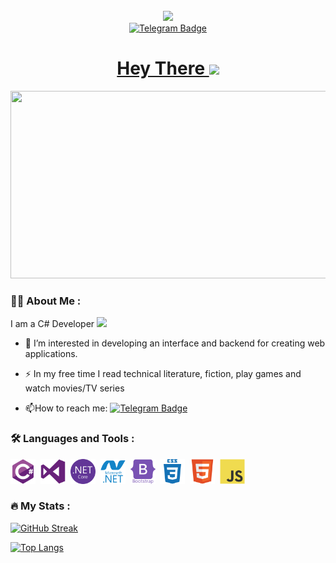 <img src="https://komarev.com/ghpvc/?username=Webnulla&style=flat-square&color=blue" alt=""/>
<div id="header" align="center">
  <img src="https://media.giphy.com/media/vLlpbDafjgHystuJ0a/giphy.gif" width="100"/>
  <div id="badges">
  <a href="https://t.me/Bogachev_Konstantin">
    <img src="https://img.shields.io/badge/Telegram-blue?style=for-the-badge&logo=telegram&logoColor=white" alt="Telegram Badge"/>
    <h1>
  Hey There
  <img src="https://media.giphy.com/media/X2Iney7tVHeWtS1Y9Z/giphy.gif" width="80px"/>
    </h1>
  </a>
</div>
</div>
<div align="center">
  <img src="https://media.giphy.com/media/Ah3zHH7hvsSB2/giphy.gif" width="600" height="300"/>
</div>

### :man_technologist: About Me :

I am a C# Developer <img src="https://media.giphy.com/media/WUlplcMpOCEmTGBtBW/giphy.gif" width="30">

- :telescope: I’m interested in developing an interface and backend for creating web applications.

- :zap: In my free time I read technical literature, fiction, play games and watch movies/TV series

- :mailbox:How to reach me: [![Telegram Badge](https://img.shields.io/badge/-telegram-blue?style=flat&logo=Telegram&logoColor=white)](https://t.me/Bogachev_Konstantin)

### :hammer_and_wrench: Languages and Tools :

<div>
  <img src="https://github.com/devicons/devicon/blob/master/icons/csharp/csharp-original.svg" title="C#" alt="C#" width="40" height="40"/>&nbsp;
  <img src="https://github.com/devicons/devicon/blob/master/icons/visualstudio/visualstudio-plain.svg" title="VisualStudio" alt="VisualStudio" width="40" height="40"/>&nbsp;
  <img src="https://github.com/devicons/devicon/blob/master/icons/dotnetcore/dotnetcore-original.svg" title="DotNetCore" alt="DotNetCore" width="40" height="40"/>&nbsp;
  <img src="https://github.com/devicons/devicon/blob/master/icons/dot-net/dot-net-plain-wordmark.svg" title="Dot-Net" alt="Dot-Net" width="40" height="40"/>&nbsp;
  <img src="https://github.com/devicons/devicon/blob/master/icons/bootstrap/bootstrap-plain-wordmark.svg" title="Bootstrap" alt="Bootstrap" width="40" height="40"/>&nbsp;
  <img src="https://github.com/devicons/devicon/blob/master/icons/css3/css3-plain-wordmark.svg"  title="CSS3" alt="CSS" width="40" height="40"/>&nbsp;
  <img src="https://github.com/devicons/devicon/blob/master/icons/html5/html5-original.svg" title="HTML5" alt="HTML" width="40" height="40"/>&nbsp;
  <img src="https://github.com/devicons/devicon/blob/master/icons/javascript/javascript-original.svg" title="JavaScript" alt="JavaScript" width="40" height="40"/>&nbsp;
  
  ### :fire: My Stats :
  
  [![GitHub Streak](http://github-readme-streak-stats.herokuapp.com?user=Webnulla&theme=dark&background=000000)](https://git.io/streak-stats)
  
 [![Top Langs](https://github-readme-stats.vercel.app/api/top-langs/?username=Webnulla&layout=compact&theme=vision-friendly-dark)](https://github.com/anuraghazra/github-readme-stats)
